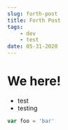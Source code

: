 ```yaml
---
slug: forth-post
title: Forth Post
tags: 
    - dev
    - test
date: 05-31-2020
---
```


# We here!

- test
- testing

```js
var foo = 'bar'
```
